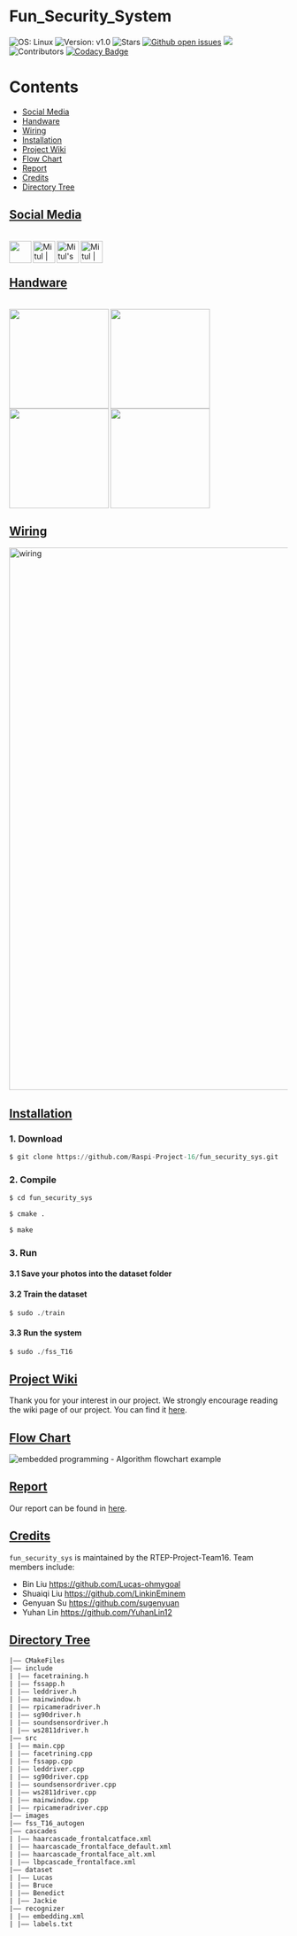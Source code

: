# Fun_Security_System
![OS: Linux](https://img.shields.io/badge/OS-Linux-e06c75?style=flat&logo=linux)
![Version: v1.0](https://img.shields.io/badge/Version-1.0-blue.svg)
![Stars](https://img.shields.io/github/stars/Raspi-Project-16/fun_security_sys.svg?style=flat&label=Star&maxAge=86400)
[![Github open issues](https://img.shields.io/github/issues-raw/Raspi-Project-16/fun_security_sys.svg)](https://github.com/Raspi-Project-16/fun_security_sys/issues)
![](https://img.shields.io/github/repo-size/Raspi-Project-16/fun_security_sys.svg)
![Contributors](https://img.shields.io/github/contributors/Raspi-Project-16/fun_security_sys.svg?style=flat&label=Contributors&maxAge=86400)
[![Codacy Badge](https://app.codacy.com/project/badge/Grade/6241f4ff80194b638973949a48af328a)](https://www.codacy.com/gh/Raspi-Project-16/fun_security_sys/dashboard?utm_source=github.com&amp;utm_medium=referral&amp;utm_content=Raspi-Project-16/fun_security_sys&amp;utm_campaign=Badge_Grade)

# Contents
* [Social Media](#social-media)
* [Handware](#handware)
* [Wiring](#wiring)
* [Installation](#installation)
* [Project Wiki](#project-wiki)
* [Flow Chart](#flow-chart)
* [Report](#report)
* [Credits](#credits)
* [Directory Tree](#directory-tree)
## [Social Media](#Raspi-Project-16)
<br><a href="https://youtu.be/IglcY-m-mO4" target="blank"><img align="left" src="https://upload.wikimedia.org/wikipedia/commons/0/09/YouTube_full-color_icon_%282017%29.svg" height="40" width="40"/>
</a>
<a href="https://www.tiktok.com/@ohmygoal_bliu/video/7087603266430799110?is_from_webapp=1&sender_device=pc&web_id=7087134852688889350">
<img align="left" alt="Mitul | Twitter" width="40px" src="https://upload.wikimedia.org/wikipedia/commons/3/3f/TikTok_Icon_Black.svg" />
</a>
<a href="https://www.instagram.com/tv/CcdU-LDFxKG/?utm_source=ig_web_copy_link">
<img align="left" alt="Mitul's LinkedIN" width= "40px" src="https://upload.wikimedia.org/wikipedia/commons/e/e7/Instagram_logo_2016.svg" />
</a>
<a href="https://www.linkedin.com/posts/lucas2926_welcome-to-give-your-precious-advice-thanks-activity-6921519999136280576-KC4A?utm_source=linkedin_share&utm_medium=member_desktop_web">
<img align="left" alt="Mitul | Linkedin" width="40px" src="https://upload.wikimedia.org/wikipedia/commons/c/ca/LinkedIn_logo_initials.png" />
</a><br><br>

## [Handware](#Raspi-Project-16)
<br>

<img align="left" width="180px" src="https://user-images.githubusercontent.com/85005419/163680231-62acdc1f-0fc5-4af3-ae3e-f9a4044e9a38.jpg" />
<img align="left" width="180px" src="https://user-images.githubusercontent.com/85005419/163680202-d1ba3bfd-ef0a-4c41-9061-4778aeef2b6d.jpg" />
<img align="left" width="180px" src="https://user-images.githubusercontent.com/85005419/163681156-97548632-2d6e-407c-af32-65889f19ef85.jpeg" />
<img align="center" width="180px" src="https://user-images.githubusercontent.com/85005419/163680208-fa9b71e5-f120-464e-8213-f15121690aa0.jpeg" />



## [Wiring](#Raspi-Project-16)

<img width="980" alt="wiring" src="https://user-images.githubusercontent.com/85005419/163157866-35b83be7-9eb9-45b7-b3c5-c027b84ec5b0.png">

## [Installation](#Raspi-Project-16)

### 1. Download

```py
$ git clone https://github.com/Raspi-Project-16/fun_security_sys.git
```
### 2. Compile

```py
$ cd fun_security_sys
```
```py
$ cmake .
```
```py
$ make
```
### 3. Run

#### 3.1 Save your photos into the dataset folder

#### 3.2 Train the dataset

```py
$ sudo ./train
```
#### 3.3 Run the system

```py
$ sudo ./fss_T16
```
## [Project Wiki](#Raspi-Project-16)

Thank you for your interest in our project. We strongly encourage reading the wiki page of our project. You can find it [here](https://github.com/Raspi-Project-16/fun_security_sys/wiki).

## [Flow Chart](#Raspi-Project-16)

![embedded programming - Algorithm flowchart example](https://user-images.githubusercontent.com/85005419/163776367-5cb74ce6-44ae-4ff0-9148-ee04ed21d933.png)

## [Report](#Raspi-Project-16)
Our report can be found in [here](https://github.com/Raspi-Project-16/project_report/blob/main/RealTime_Report.pdf).
## [Credits](#Raspi-Project-16)

`fun_security_sys` is maintained by the RTEP-Project-Team16. Team members include:

* Bin Liu   https://github.com/Lucas-ohmygoal
* Shuaiqi Liu   https://github.com/LinkinEminem
* Genyuan Su   https://github.com/sugenyuan
* Yuhan Lin   https://github.com/YuhanLin12

## [Directory Tree](#Raspi-Project-16)

    |–– CMakeFiles
    |–– include
    | |–– facetraining.h
    | |–– fssapp.h
    | |—— leddriver.h
    | |–– mainwindow.h
    | |–– rpicameradriver.h
    | |–– sg90driver.h
    | |–– soundsensordriver.h
    | |–– ws2811driver.h
    |–– src
    | |–– main.cpp
    | |–– facetrining.cpp
    | |–– fssapp.cpp
    | |–– leddriver.cpp
    | |–– sg90driver.cpp
    | |–– soundsensordriver.cpp
    | |–– ws2811driver.cpp
    | |–– mainwindow.cpp
    | |–– rpicameradriver.cpp
    |–– images
    |—— fss_T16_autogen
    |—— cascades
    | |–– haarcascade_frontalcatface.xml
    | |–– haarcascade_frontalface_default.xml
    | |–– haarcascade_frontalface_alt.xml
    | |–– lbpcascade_frontalface.xml
    |—— dataset
    | |–– Lucas
    | |–– Bruce
    | |–– Benedict
    | |–– Jackie
    |—— recognizer
    | |–– embedding.xml
    | |–– labels.txt
